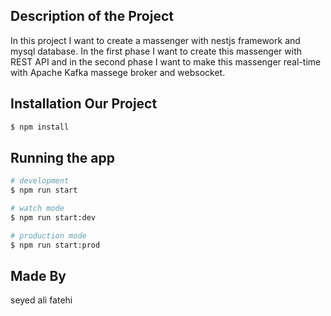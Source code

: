 ## Description of the Project

In this project I want to create a massenger with nestjs framework and mysql database. In the first phase I want to create this massenger with REST API and in the second phase I want to make this massenger real-time with Apache Kafka massege broker and websocket.

## Installation Our Project

```bash
$ npm install
```

## Running the app

```bash
# development
$ npm run start

# watch mode
$ npm run start:dev

# production mode
$ npm run start:prod
```

## Made By
seyed ali fatehi
